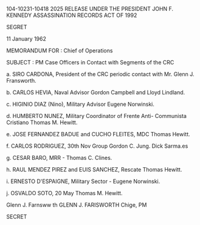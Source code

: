 104-10231-10418 2025 RELEASE UNDER THE PRESIDENT JOHN F. KENNEDY ASSASSINATION RECORDS ACT OF 1992

SEGRET

11 January 1962

MEMORANDUM FOR : Chief of Operations

SUBJECT : PM Case Officers in Contact with
Segments of the CRC

a. SIRO CARDONA, President of the CRC periodic contact
with Mr. Glenn J. Fransworth.

b. CARLOS HEVIA, Naval Advisor Gordon Campbell and Lloyd
Lindland.

c. HIGINIO DIAZ (Nino), Military Advisor Eugene Norwinski.

d. HUMBERTO NUNEZ, Military Coordinator of Frente Anti-
Communista Cristiano Thomas M. Hewitt.

e. JOSE FERNANDEZ BADUE and CUCHO FLEITES, MDC Thomas Hewitt.

f. CARLOS RODRIGUEZ, 30th Nov Group Gordon C. Jung. Dick Sarma.es

g. CESAR BARO, MRR - Thomas C. Clines.

h. RAUL MENDEZ PIREZ and EUIS SANCHEZ, Rescate Thomas Hewitt.

i. ERNESTO D'ESPAIGNE, Military Sector - Eugene Norwinski.

j. OSVALDO SOTO, 20 May Thomas M. Hewitt.

Glenn J. Farnsww th
GLENN J. FARISWORTH
Chige, PM

SECRET
